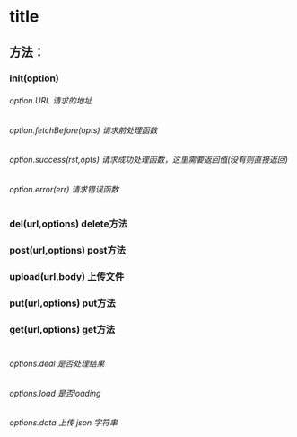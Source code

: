 # title

## 方法：

### init(option)

######    option.URL   请求的地址
######    option.fetchBefore(opts)   请求前处理函数
######    option.success(rst,opts)   请求成功处理函数，这里需要返回值(没有则直接返回)
######    option.error(err)    请求错误函数
#
#


###  del(url,options)  delete方法
###  post(url,options)  post方法
###  upload(url,body)  上传文件
###  put(url,options)  put方法
###  get(url,options)  get方法
#
#
#

######    options.deal    是否处理结果
######    options.load    是否loading
######    options.data    上传 json 字符串

